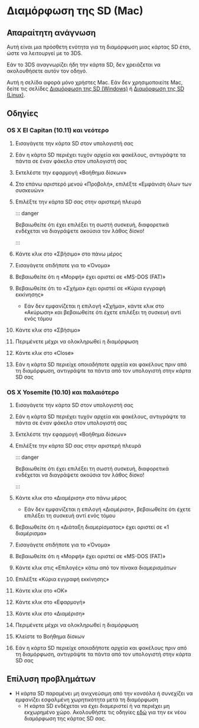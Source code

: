 # Διαμόρφωση της SD (Mac)

## Απαραίτητη ανάγνωση

Αυτή είναι μια πρόσθετη ενότητα για τη διαμόρφωση μιας κάρτας SD έτσι, ώστε να λειτουργεί με το 3DS.

Εάν το 3DS αναγνωρίζει ήδη την κάρτα SD, δεν χρειάζεται να ακολουθήσετε αυτόν τον οδηγό.

Αυτή η σελίδα αφορά μόνο χρήστες Mac. Εάν δεν χρησιμοποιείτε Mac, δείτε τις σελίδες [Διαμόρφωση της SD (Windows)](formatting-sd-\(windows\)) ή [Διαμόρφωση της SD (Linux)](formatting-sd-\(linux\)).

## Οδηγίες

### OS X El Capitan (10.11) και νεότερο

1. Εισαγάγετε την κάρτα SD στον υπολογιστή σας

2. Εάν η κάρτα SD περιέχει τυχόν αρχεία και φακέλους, αντιγράψτε τα πάντα σε έναν φάκελο στον υπολογιστή σας

3. Εκτελέστε την εφαρμογή «Βοήθημα δίσκων»

4. Στο επάνω αριστερό μενού «Προβολή», επιλέξτε «Εμφάνιση όλων των συσκευών»

5. Επιλέξτε την κάρτα SD σας στην αριστερή πλευρά

   ::: danger

   Βεβαιωθείτε ότι έχει επιλέξει τη σωστή συσκευή, διαφορετικά ενδέχεται να διαγράψετε ακούσια τον λάθος δίσκο!

   :::

6. Κάντε κλικ στο «Σβήσιμο» στο πάνω μέρος

7. Εισαγάγετε οτιδήποτε για το «Όνομα»

8. Βεβαιωθείτε ότι η «Μορφή» έχει οριστεί σε «MS-DOS (FAT)»

9. Βεβαιωθείτε ότι το «Σχήμα» έχει οριστεί σε «Κύρια εγγραφή εκκίνησης»
   - Εάν δεν εμφανίζεται η επιλογή «Σχήμα», κάντε κλικ στο «Ακύρωση» και βεβαιωθείτε ότι έχετε επιλέξει τη συσκευή αντί ενός τόμου

10. Κάντε κλικ στο «Σβήσιμο»

11. Περιμένετε μέχρι να ολοκληρωθεί η διαμόρφωση

12. Κάντε κλικ στο «Close»

13. Εάν η κάρτα SD περιείχε οποιαδήποτε αρχεία και φακέλους πριν από τη διαμόρφωση, αντιγράψτε τα πάντα από τον υπολογιστή στην κάρτα SD σας

### OS X Yosemite (10.10) και παλαιότερο

1. Εισαγάγετε την κάρτα SD στον υπολογιστή σας

2. Εάν η κάρτα SD περιέχει τυχόν αρχεία και φακέλους, αντιγράψτε τα πάντα σε έναν φάκελο στον υπολογιστή σας

3. Εκτελέστε την εφαρμογή «Βοήθημα δίσκων»

4. Επιλέξτε την κάρτα SD σας στην αριστερή πλευρά

   ::: danger

   Βεβαιωθείτε ότι έχει επιλέξει τη σωστή συσκευή, διαφορετικά ενδέχεται να διαγράψετε ακούσια τον λάθος δίσκο!

   :::

5. Κάντε κλικ στο «Διαμέριση» στο πάνω μέρος
   - Εάν δεν εμφανίζεται η επιλογή «Διαμέριση», βεβαιωθείτε ότι έχετε επιλέξει τη συσκευή αντί ενός τόμου

6. Βεβαιωθείτε ότι η «Διάταξη διαμερίσματος» έχει οριστεί σε «1 διαμέρισμα»

7. Εισαγάγετε οτιδήποτε για το «Όνομα»

8. Βεβαιωθείτε ότι η «Μορφή» έχει οριστεί σε «MS-DOS (FAT)»

9. Κάντε κλικ στις «Επιλογές» κάτω από τον πίνακα διαμερισμάτων

10. Επιλέξτε «Κύρια εγγραφή εκκίνησης»

11. Κάντε κλικ στο «OK»

12. Κάντε κλικ στο «Εφαρμογή»

13. Κάντε κλικ στο «Διαμέριση»

14. Περιμένετε μέχρι να ολοκληρωθεί η διαμόρφωση

15. Κλείστε το Βοήθημα δίσκων

16. Εάν η κάρτα SD περιείχε οποιαδήποτε αρχεία και φακέλους πριν από τη διαμόρφωση, αντιγράψτε τα πάντα από τον υπολογιστή στην κάρτα SD σας

## Επίλυση προβλημάτων

- Η κάρτα SD παραμένει μη ανιχνεύσιμη από την κονσόλα ή συνεχίζει να εμφανίζει εσφαλμένη χωρητικότητα μετά τη διαμόρφωση
  - Η κάρτα SD ενδέχεται να έχει διαμεριστεί ή να περιέχει μη εκχωρημένο χώρο. Ακολουθήστε τις οδηγίες [εδώ](https://wiki.hacks.guide/wiki/SD_Clean/Mac) για την εκ νέου διαμόρφωση της κάρτας SD σας.